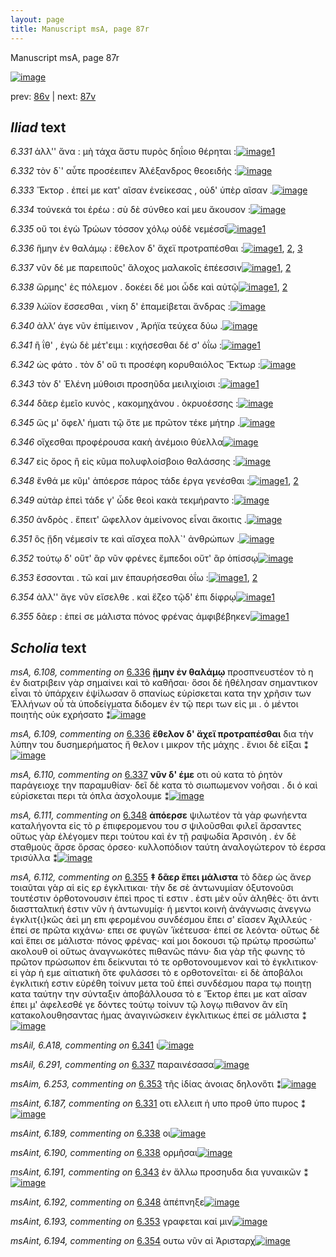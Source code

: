 ```yaml
---
layout: page
title: Manuscript msA, page 87r
---
```


Manuscript msA, page 87r

[![image](http://www.homermultitext.org/iipsrv?OBJ=IIP,1.0&FIF=/project/homer/pyramidal/deepzoom/hmt/vaimg/2017a/VA087RN_0259.tif&WID=100&CVT=JPEG)](http://www.homermultitext.org/ict2/?urn=urn:cite2:hmt:vaimg.2017a:VA087RN_0259)

prev:  [86v](../86v) | next:  [87v](../87v)

## *Iliad* text

*6.331* <a id="6.331"/> ἀλλ'' ἄνα : μὴ τάχα ἄστυ πυρὸς δηΐοιο θέρηται :[![image](http://www.homermultitext.org/iipsrv?OBJ=IIP,1.0&FIF=/project/homer/pyramidal/deepzoom/hmt/vaimg/2017a/VA087RN_0259.tif&RGN=0.16,0.2126,0.453,0.0338&WID=1000&CVT=JPEG)](http://www.homermultitext.org/ict2/?urn=urn:cite2:hmt:vaimg.2017a:VA087RN_0259@0.16,0.2126,0.453,0.0338)[1](#msAint_6.187)

*6.332* <a id="6.332"/> τὸν δ`' αὖτε προσέειπεν Ἀλέξανδρος θεοειδής :[![image](http://www.homermultitext.org/iipsrv?OBJ=IIP,1.0&FIF=/project/homer/pyramidal/deepzoom/hmt/vaimg/2017a/VA087RN_0259.tif&RGN=0.159,0.2337,0.453,0.0338&WID=1000&CVT=JPEG)](http://www.homermultitext.org/ict2/?urn=urn:cite2:hmt:vaimg.2017a:VA087RN_0259@0.159,0.2337,0.453,0.0338)

*6.333* <a id="6.333"/> Ἕκτορ . ἐπεί με κατ' αῖσαν ἐνείκεσας , οὐδ' ὑπὲρ αῖσαν .[![image](http://www.homermultitext.org/iipsrv?OBJ=IIP,1.0&FIF=/project/homer/pyramidal/deepzoom/hmt/vaimg/2017a/VA087RN_0259.tif&RGN=0.167,0.2532,0.486,0.027&WID=1000&CVT=JPEG)](http://www.homermultitext.org/ict2/?urn=urn:cite2:hmt:vaimg.2017a:VA087RN_0259@0.167,0.2532,0.486,0.027)

*6.334* <a id="6.334"/> τούνεκά τοι ἐρέω : σὺ δὲ σύνθεο καί μευ ἄκουσον :[![image](http://www.homermultitext.org/iipsrv?OBJ=IIP,1.0&FIF=/project/homer/pyramidal/deepzoom/hmt/vaimg/2017a/VA087RN_0259.tif&RGN=0.168,0.2705,0.486,0.027&WID=1000&CVT=JPEG)](http://www.homermultitext.org/ict2/?urn=urn:cite2:hmt:vaimg.2017a:VA087RN_0259@0.168,0.2705,0.486,0.027)

*6.335* <a id="6.335"/> οὔ τοι ἐγὼ Τρώων τόσσον χόλῳ οὐδὲ νεμέσσῑ[![image](http://www.homermultitext.org/iipsrv?OBJ=IIP,1.0&FIF=/project/homer/pyramidal/deepzoom/hmt/vaimg/2017a/VA087RN_0259.tif&RGN=0.162,0.2908,0.486,0.027&WID=1000&CVT=JPEG)](http://www.homermultitext.org/ict2/?urn=urn:cite2:hmt:vaimg.2017a:VA087RN_0259@0.162,0.2908,0.486,0.027)[1](#msA_6.107)

*6.336* <a id="6.336"/> ἥμην ἐν θαλάμῳ : ἔθελον δ' ἄχεϊ προτραπέσθαι :[![image](http://www.homermultitext.org/iipsrv?OBJ=IIP,1.0&FIF=/project/homer/pyramidal/deepzoom/hmt/vaimg/2017a/VA087RN_0259.tif&RGN=0.162,0.308,0.486,0.0323&WID=1000&CVT=JPEG)](http://www.homermultitext.org/ict2/?urn=urn:cite2:hmt:vaimg.2017a:VA087RN_0259@0.162,0.308,0.486,0.0323)[1](#msA_6.108), [2](#msAint_6.188), [3](#msA_6.109)

*6.337* <a id="6.337"/> νῦν δέ με παρειποῦς' ἄλοχος μαλακοῖς ἐπέεσσιν[![image](http://www.homermultitext.org/iipsrv?OBJ=IIP,1.0&FIF=/project/homer/pyramidal/deepzoom/hmt/vaimg/2017a/VA087RN_0259.tif&RGN=0.161,0.3298,0.486,0.0323&WID=1000&CVT=JPEG)](http://www.homermultitext.org/ict2/?urn=urn:cite2:hmt:vaimg.2017a:VA087RN_0259@0.161,0.3298,0.486,0.0323)[1](#msAil_6.291), [2](#msA_6.110)

*6.338* <a id="6.338"/> ὥρμης' ἐς πόλεμον . δοκέει δέ μοι ὧδε καὶ αὐτῷ[![image](http://www.homermultitext.org/iipsrv?OBJ=IIP,1.0&FIF=/project/homer/pyramidal/deepzoom/hmt/vaimg/2017a/VA087RN_0259.tif&RGN=0.158,0.3456,0.486,0.0323&WID=1000&CVT=JPEG)](http://www.homermultitext.org/ict2/?urn=urn:cite2:hmt:vaimg.2017a:VA087RN_0259@0.158,0.3456,0.486,0.0323)[1](#msAint_6.189), [2](#msAint_6.190)

*6.339* <a id="6.339"/> λώϊον ἔσσεσθαι , νίκη δ' ἐπαμείβεται ἄνδρας :[![image](http://www.homermultitext.org/iipsrv?OBJ=IIP,1.0&FIF=/project/homer/pyramidal/deepzoom/hmt/vaimg/2017a/VA087RN_0259.tif&RGN=0.156,0.3659,0.486,0.0323&WID=1000&CVT=JPEG)](http://www.homermultitext.org/ict2/?urn=urn:cite2:hmt:vaimg.2017a:VA087RN_0259@0.156,0.3659,0.486,0.0323)

*6.340* <a id="6.340"/> ἀλλ’ άγε νῦν ἐπίμεινον , Ἀρήϊα τεύχεα δύω .[![image](http://www.homermultitext.org/iipsrv?OBJ=IIP,1.0&FIF=/project/homer/pyramidal/deepzoom/hmt/vaimg/2017a/VA087RN_0259.tif&RGN=0.154,0.3854,0.486,0.0323&WID=1000&CVT=JPEG)](http://www.homermultitext.org/ict2/?urn=urn:cite2:hmt:vaimg.2017a:VA087RN_0259@0.154,0.3854,0.486,0.0323)

*6.341* <a id="6.341"/> ἢ ΐθ' , ἐγὼ δὲ μέτ'ειμι : κιχήσεσθαι δέ σ' ὀΐω :[![image](http://www.homermultitext.org/iipsrv?OBJ=IIP,1.0&FIF=/project/homer/pyramidal/deepzoom/hmt/vaimg/2017a/VA087RN_0259.tif&RGN=0.15,0.4042,0.486,0.0323&WID=1000&CVT=JPEG)](http://www.homermultitext.org/ict2/?urn=urn:cite2:hmt:vaimg.2017a:VA087RN_0259@0.15,0.4042,0.486,0.0323)[1](#msAil_6.A18)

*6.342* <a id="6.342"/> ὡς φάτο . τὸν δ' οὔ τι προσέφη κορυθαιόλος Ἕκτωρ :[![image](http://www.homermultitext.org/iipsrv?OBJ=IIP,1.0&FIF=/project/homer/pyramidal/deepzoom/hmt/vaimg/2017a/VA087RN_0259.tif&RGN=0.155,0.423,0.486,0.0323&WID=1000&CVT=JPEG)](http://www.homermultitext.org/ict2/?urn=urn:cite2:hmt:vaimg.2017a:VA087RN_0259@0.155,0.423,0.486,0.0323)

*6.343* <a id="6.343"/> τὸν δ' Ἑλένη μύθοισι προσηῦδα μειλιχίοισι :[![image](http://www.homermultitext.org/iipsrv?OBJ=IIP,1.0&FIF=/project/homer/pyramidal/deepzoom/hmt/vaimg/2017a/VA087RN_0259.tif&RGN=0.149,0.4425,0.486,0.0323&WID=1000&CVT=JPEG)](http://www.homermultitext.org/ict2/?urn=urn:cite2:hmt:vaimg.2017a:VA087RN_0259@0.149,0.4425,0.486,0.0323)[1](#msAint_6.191)

*6.344* <a id="6.344"/> δᾶερ ἐμεῖο κυνὸς , κακομηχάνου . ὀκρυοέσσης :[![image](http://www.homermultitext.org/iipsrv?OBJ=IIP,1.0&FIF=/project/homer/pyramidal/deepzoom/hmt/vaimg/2017a/VA087RN_0259.tif&RGN=0.15,0.4613,0.486,0.0323&WID=1000&CVT=JPEG)](http://www.homermultitext.org/ict2/?urn=urn:cite2:hmt:vaimg.2017a:VA087RN_0259@0.15,0.4613,0.486,0.0323)

*6.345* <a id="6.345"/> ὥς μ' ὄφελ' ήματι τῷ ὅτε με πρῶτον τέκε μήτηρ .[![image](http://www.homermultitext.org/iipsrv?OBJ=IIP,1.0&FIF=/project/homer/pyramidal/deepzoom/hmt/vaimg/2017a/VA087RN_0259.tif&RGN=0.149,0.4786,0.486,0.0323&WID=1000&CVT=JPEG)](http://www.homermultitext.org/ict2/?urn=urn:cite2:hmt:vaimg.2017a:VA087RN_0259@0.149,0.4786,0.486,0.0323)

*6.346* <a id="6.346"/> οἴχεσθαι προφέρουσα κακὴ ἀνέμοιο θύελλα[![image](http://www.homermultitext.org/iipsrv?OBJ=IIP,1.0&FIF=/project/homer/pyramidal/deepzoom/hmt/vaimg/2017a/VA087RN_0259.tif&RGN=0.15,0.4959,0.486,0.0323&WID=1000&CVT=JPEG)](http://www.homermultitext.org/ict2/?urn=urn:cite2:hmt:vaimg.2017a:VA087RN_0259@0.15,0.4959,0.486,0.0323)

*6.347* <a id="6.347"/> εἰς ὄρος ἢ εἰς κῦμα πολυφλοίσβοιο θαλάσσης :[![image](http://www.homermultitext.org/iipsrv?OBJ=IIP,1.0&FIF=/project/homer/pyramidal/deepzoom/hmt/vaimg/2017a/VA087RN_0259.tif&RGN=0.147,0.5169,0.486,0.0323&WID=1000&CVT=JPEG)](http://www.homermultitext.org/ict2/?urn=urn:cite2:hmt:vaimg.2017a:VA087RN_0259@0.147,0.5169,0.486,0.0323)

*6.348* <a id="6.348"/> ἔνθά με κῦμ' ἀπόερσε πάρος τάδε έργα γενέσθαι :[![image](http://www.homermultitext.org/iipsrv?OBJ=IIP,1.0&FIF=/project/homer/pyramidal/deepzoom/hmt/vaimg/2017a/VA087RN_0259.tif&RGN=0.146,0.5394,0.486,0.0323&WID=1000&CVT=JPEG)](http://www.homermultitext.org/ict2/?urn=urn:cite2:hmt:vaimg.2017a:VA087RN_0259@0.146,0.5394,0.486,0.0323)[1](#msA_6.111), [2](#msAint_6.192)

*6.349* <a id="6.349"/> αὐτὰρ ἐπεὶ τάδε γ' ὧδε θεοὶ κακὰ τεκμήραντο :[![image](http://www.homermultitext.org/iipsrv?OBJ=IIP,1.0&FIF=/project/homer/pyramidal/deepzoom/hmt/vaimg/2017a/VA087RN_0259.tif&RGN=0.146,0.5575,0.486,0.0323&WID=1000&CVT=JPEG)](http://www.homermultitext.org/ict2/?urn=urn:cite2:hmt:vaimg.2017a:VA087RN_0259@0.146,0.5575,0.486,0.0323)

*6.350* <a id="6.350"/> ἀνδρὸς . ἔπειτ' ὤφελλον ἀμείνονος εἶναι ἄκοιτις .[![image](http://www.homermultitext.org/iipsrv?OBJ=IIP,1.0&FIF=/project/homer/pyramidal/deepzoom/hmt/vaimg/2017a/VA087RN_0259.tif&RGN=0.149,0.5733,0.486,0.0323&WID=1000&CVT=JPEG)](http://www.homermultitext.org/ict2/?urn=urn:cite2:hmt:vaimg.2017a:VA087RN_0259@0.149,0.5733,0.486,0.0323)

*6.351* <a id="6.351"/> ὃς ᾔδη νέμεσίν τε καὶ αἴσχεα πολλ`' ἀνθρώπων .[![image](http://www.homermultitext.org/iipsrv?OBJ=IIP,1.0&FIF=/project/homer/pyramidal/deepzoom/hmt/vaimg/2017a/VA087RN_0259.tif&RGN=0.147,0.5935,0.486,0.0323&WID=1000&CVT=JPEG)](http://www.homermultitext.org/ict2/?urn=urn:cite2:hmt:vaimg.2017a:VA087RN_0259@0.147,0.5935,0.486,0.0323)

*6.352* <a id="6.352"/> τούτῳ δ' οὔτ' ἂρ νῦν φρένες ἔμπεδοι οὔτ' ἂρ ὀπίσσῳ[![image](http://www.homermultitext.org/iipsrv?OBJ=IIP,1.0&FIF=/project/homer/pyramidal/deepzoom/hmt/vaimg/2017a/VA087RN_0259.tif&RGN=0.144,0.6116,0.486,0.0323&WID=1000&CVT=JPEG)](http://www.homermultitext.org/ict2/?urn=urn:cite2:hmt:vaimg.2017a:VA087RN_0259@0.144,0.6116,0.486,0.0323)

*6.353* <a id="6.353"/> ἔσσονται . τῶ καί μιν ἐπαυρήσεσθαι ὀΐω :[![image](http://www.homermultitext.org/iipsrv?OBJ=IIP,1.0&FIF=/project/homer/pyramidal/deepzoom/hmt/vaimg/2017a/VA087RN_0259.tif&RGN=0.134,0.6364,0.486,0.0323&WID=1000&CVT=JPEG)](http://www.homermultitext.org/ict2/?urn=urn:cite2:hmt:vaimg.2017a:VA087RN_0259@0.134,0.6364,0.486,0.0323)[1](#msAim_6.253), [2](#msAint_6.193)

*6.354* <a id="6.354"/> ἀλλ'' ἄγε νῦν εἴσελθε . καὶ ἕζεο τῷδ' ἐπι δίφρῳ[![image](http://www.homermultitext.org/iipsrv?OBJ=IIP,1.0&FIF=/project/homer/pyramidal/deepzoom/hmt/vaimg/2017a/VA087RN_0259.tif&RGN=0.136,0.6544,0.486,0.0323&WID=1000&CVT=JPEG)](http://www.homermultitext.org/ict2/?urn=urn:cite2:hmt:vaimg.2017a:VA087RN_0259@0.136,0.6544,0.486,0.0323)[1](#msAint_6.194)

*6.355* <a id="6.355"/> δᾶερ : ἐπεί σε μάλιστα πόνος φρένας ἀμφιβέβηκεν[![image](http://www.homermultitext.org/iipsrv?OBJ=IIP,1.0&FIF=/project/homer/pyramidal/deepzoom/hmt/vaimg/2017a/VA087RN_0259.tif&RGN=0.137,0.6732,0.486,0.0323&WID=1000&CVT=JPEG)](http://www.homermultitext.org/ict2/?urn=urn:cite2:hmt:vaimg.2017a:VA087RN_0259@0.137,0.6732,0.486,0.0323)[1](#msA_6.112)

## *Scholia* text

*msA, 6.108, commenting on* [6.336](#6.336)  <a id="msA_6.108"/> **ᾕμην ἐν θαλάμῳ** προσπνευστέον τὸ η ἐν διατριβειν γὰρ σημαίνει καὶ τὸ καθῆσαι· ὅσοι δὲ ἡθέλησαν σημαντικον εἶναι τὸ ὑπάρχειν ἐψίλωσαν ὃ σπανίως εὑρίσκεται κατα την χρῆσιν των Ἑλλήνων οὗ τὰ ὑποδείγματα διδομεν ἐν τῷ περι των εἰς μι . ὁ μέντοι ποιητὴς οὐκ εχρήσατο ⁑[![image](http://www.homermultitext.org/iipsrv?OBJ=IIP,1.0&FIF=/project/homer/pyramidal/deepzoom/hmt/vaimg/2017a/VA087RN_0259.tif&RGN=0.18275608,0.11991701,0.63559322,0.04813278&WID=1000&CVT=JPEG)](http://www.homermultitext.org/ict2/?urn=urn:cite2:hmt:vaimg.2017a:VA087RN_0259@0.18275608,0.11991701,0.63559322,0.04813278)

*msA, 6.109, commenting on* [6.336](#6.336)  <a id="msA_6.109"/> **ἔθελον δ' ἄχεϊ προτραπέσθαι** δια τὴν λύπην του δυσημερήματος ἤ θελον ι μικρον τῆς μάχης . ἔνιοι δὲ εῖξαι ⁑[![image](http://www.homermultitext.org/iipsrv?OBJ=IIP,1.0&FIF=/project/homer/pyramidal/deepzoom/hmt/vaimg/2017a/VA087RN_0259.tif&RGN=0.61311717,0.31327801,0.19454679,0.05933610&WID=1000&CVT=JPEG)](http://www.homermultitext.org/ict2/?urn=urn:cite2:hmt:vaimg.2017a:VA087RN_0259@0.61311717,0.31327801,0.19454679,0.05933610)

*msA, 6.110, commenting on* [6.337](#6.337)  <a id="msA_6.110"/> **νῦν δ' έμε** οτι οὐ κατα τὸ ῥητὸν παράγειοχε την παραμυθίαν· δεῖ δὲ κατα τὸ σιωπωμενον νοῆσαι . δι ὁ καὶ εὑρίσκεται περι τὰ όπλα ἀσχολουμε ⁑[![image](http://www.homermultitext.org/iipsrv?OBJ=IIP,1.0&FIF=/project/homer/pyramidal/deepzoom/hmt/vaimg/2017a/VA087RN_0259.tif&RGN=0.60427413,0.37427386,0.20117907,0.05560166&WID=1000&CVT=JPEG)](http://www.homermultitext.org/ict2/?urn=urn:cite2:hmt:vaimg.2017a:VA087RN_0259@0.60427413,0.37427386,0.20117907,0.05560166)

*msA, 6.111, commenting on* [6.348](#6.348)  <a id="msA_6.111"/> **ἀπόερσε** ψιλωτέον τὰ γὰρ φωνήεντα καταλήγοντα εἰς τὸ ρ ἐπιφερομενου του σ ψιλοῦσθαι φιλεῖ ἄρσαντες οὕτως γὰρ ἐλέγομεν περι τούτου καὶ ἐν τῇ ραψωδία Ἀρσινόη . ἐν δὲ σταθμοὺς ἄρσε ὅρσας όρσεο· κυλλοπόδιον ταύτη ἀναλογώτερον τὸ έερσα τρισύλλα ⁑[![image](http://www.homermultitext.org/iipsrv?OBJ=IIP,1.0&FIF=/project/homer/pyramidal/deepzoom/hmt/vaimg/2017a/VA087RN_0259.tif&RGN=0.60427413,0.42406639,0.20504790,0.09211618&WID=1000&CVT=JPEG)](http://www.homermultitext.org/ict2/?urn=urn:cite2:hmt:vaimg.2017a:VA087RN_0259@0.60427413,0.42406639,0.20504790,0.09211618)

*msA, 6.112, commenting on* [6.355](#6.355)  <a id="msA_6.112"/> **‡ δᾶερ ἔπει μάλιστα** τὸ δᾶερ ὡς ἄνερ τοιαῦται γὰρ αἱ εἰς ερ ἐγκλιτικαι· τὴν δε σὲ ἀντωνυμίαν ὀξυτονοῦσι τουτέστιν ὀρθοτονουσιν ἐπεὶ προς τί εστιν . ἐστι μὲν οὖν ἀληθὲς· ὅτι ἀντι διαστταλτική ἐστιν νῦν ἡ ἀντωνυμίᾳ· ἡ μεντοι κοινὴ ἀνάγνωσις ἀνεγνω ἐγκλιτ{ι}κῶς ἀεὶ μη επι φερομένου συνδέσμου ἔπει σ' εἴασεν Ἀχιλλεύς · ἐπεί σε πρῶτα κιχάνω· επει σε φυγῶν ᾿ϊκέτευσα· ἐπεί σε λεόντα· οὕτως δὲ καὶ ἕπει σε μάλιστα· πόνος φρένας· καί μοι δοκουσι τῷ πρώτῳ προσώπω' ακολουθ οἱ οὕτως ἀναγνωκότες πιθανῶς πάνυ· δια γὰρ τῆς φωνης τὸ πρῶτον πρώσωπον ἐπι δείκνυται τό τε ορθοτονουμενον καὶ τὸ ἐγκλιτικον· εἰ γὰρ ἡ εμε αἰτιατικὴ ὅτε φυλάσσει τὸ ε ορθοτονεῖται· εἰ δὲ ἀποβάλοι ἐγκλιτική εστιν εὑρέθη τοίνυν μετα τοῦ ἐπεὶ συνδέσμου παρα τῳ ποιητῃ κατα ταύτην την σύνταξιν ἀποβάλλουσα τὸ ε Ἕκτορ ἐπει με κατ αῖσαν ἐπει μ' ἀφελεσθέ γε δόντες τούτῳ τοίνυν τῷ λογῳ πιθανον ἂν εἴη κατακολουθησαντας ἡμας ἀναγινώσκειν ἐγκλιτικως ἐπεί σε μάλιστα ⁑[![image](http://www.homermultitext.org/iipsrv?OBJ=IIP,1.0&FIF=/project/homer/pyramidal/deepzoom/hmt/vaimg/2017a/VA087RN_0259.tif&RGN=0.14554164,0.70705394,0.64333088,0.14439834&WID=1000&CVT=JPEG)](http://www.homermultitext.org/ict2/?urn=urn:cite2:hmt:vaimg.2017a:VA087RN_0259@0.14554164,0.70705394,0.64333088,0.14439834)

*msAil, 6.A18, commenting on* [6.341](#6.341)  <a id="msAil_6.A18"/> ι[![image](http://www.homermultitext.org/iipsrv?OBJ=IIP,1.0&FIF=/project/homer/pyramidal/deepzoom/hmt/vaimg/2017a/VA087RN_0259.tif&RGN=0.215,0.4072,0.01,0.009&WID=1000&CVT=JPEG)](http://www.homermultitext.org/ict2/?urn=urn:cite2:hmt:vaimg.2017a:VA087RN_0259@0.215,0.4072,0.01,0.009)

*msAil, 6.291, commenting on* [6.337](#6.337)  <a id="msAil_6.291"/> παραινέσασα[![image](http://www.homermultitext.org/iipsrv?OBJ=IIP,1.0&FIF=/project/homer/pyramidal/deepzoom/hmt/vaimg/2017a/VA087RN_0259.tif&RGN=0.31540162,0.33070539,0.04587325,0.00912863&WID=1000&CVT=JPEG)](http://www.homermultitext.org/ict2/?urn=urn:cite2:hmt:vaimg.2017a:VA087RN_0259@0.31540162,0.33070539,0.04587325,0.00912863)

*msAim, 6.253, commenting on* [6.353](#6.353)  <a id="msAim_6.253"/> τῆς ἰδίας ἀνοιας δηλονὅτι ⁑[![image](http://www.homermultitext.org/iipsrv?OBJ=IIP,1.0&FIF=/project/homer/pyramidal/deepzoom/hmt/vaimg/2017a/VA087RN_0259.tif&RGN=0.53371408,0.64550484,0.05747973,0.01964039&WID=1000&CVT=JPEG)](http://www.homermultitext.org/ict2/?urn=urn:cite2:hmt:vaimg.2017a:VA087RN_0259@0.53371408,0.64550484,0.05747973,0.01964039)

*msAint, 6.187, commenting on* [6.331](#6.331)  <a id="msAint_6.187"/> οτι ελλειπ ἡ υπο προθ ὑπο πυρος ⁑[![image](http://www.homermultitext.org/iipsrv?OBJ=IIP,1.0&FIF=/project/homer/pyramidal/deepzoom/hmt/vaimg/2017a/VA087RN_0259.tif&RGN=0.12214444,0.22116183,0.04955785,0.01908714&WID=1000&CVT=JPEG)](http://www.homermultitext.org/ict2/?urn=urn:cite2:hmt:vaimg.2017a:VA087RN_0259@0.12214444,0.22116183,0.04955785,0.01908714)

*msAint, 6.189, commenting on* [6.338](#6.338)  <a id="msAint_6.189"/> οι[![image](http://www.homermultitext.org/iipsrv?OBJ=IIP,1.0&FIF=/project/homer/pyramidal/deepzoom/hmt/vaimg/2017a/VA087RN_0259.tif&RGN=0.10869565,0.35698479,0.03095063,0.01977870&WID=1000&CVT=JPEG)](http://www.homermultitext.org/ict2/?urn=urn:cite2:hmt:vaimg.2017a:VA087RN_0259@0.10869565,0.35698479,0.03095063,0.01977870)

*msAint, 6.190, commenting on* [6.338](#6.338)  <a id="msAint_6.190"/> ορμῆσαι[![image](http://www.homermultitext.org/iipsrv?OBJ=IIP,1.0&FIF=/project/homer/pyramidal/deepzoom/hmt/vaimg/2017a/VA087RN_0259.tif&RGN=0.11422255,0.44951591,0.05268976,0.01936376&WID=1000&CVT=JPEG)](http://www.homermultitext.org/ict2/?urn=urn:cite2:hmt:vaimg.2017a:VA087RN_0259@0.11422255,0.44951591,0.05268976,0.01936376)

*msAint, 6.191, commenting on* [6.343](#6.343)  <a id="msAint_6.191"/> ἐν ἄλλω προσηυδα δια γυναικῶν ⁑[![image](http://www.homermultitext.org/iipsrv?OBJ=IIP,1.0&FIF=/project/homer/pyramidal/deepzoom/hmt/vaimg/2017a/VA087RN_0259.tif&RGN=0.11016949,0.54633472,0.03831982,0.01369295&WID=1000&CVT=JPEG)](http://www.homermultitext.org/ict2/?urn=urn:cite2:hmt:vaimg.2017a:VA087RN_0259@0.11016949,0.54633472,0.03831982,0.01369295)

*msAint, 6.192, commenting on* [6.348](#6.348)  <a id="msAint_6.192"/> ἀπέπνηξε[![image](http://www.homermultitext.org/iipsrv?OBJ=IIP,1.0&FIF=/project/homer/pyramidal/deepzoom/hmt/vaimg/2017a/VA087RN_0259.tif&RGN=0.10408990,0.61687414,0.04568902,0.01936376&WID=1000&CVT=JPEG)](http://www.homermultitext.org/ict2/?urn=urn:cite2:hmt:vaimg.2017a:VA087RN_0259@0.10408990,0.61687414,0.04568902,0.01936376)

*msAint, 6.193, commenting on* [6.353](#6.353)  <a id="msAint_6.193"/> γραφεται καί μιν[![image](http://www.homermultitext.org/iipsrv?OBJ=IIP,1.0&FIF=/project/homer/pyramidal/deepzoom/hmt/vaimg/2017a/VA087RN_0259.tif&RGN=0.10611643,0.65753804,0.05655859,0.01479945&WID=1000&CVT=JPEG)](http://www.homermultitext.org/ict2/?urn=urn:cite2:hmt:vaimg.2017a:VA087RN_0259@0.10611643,0.65753804,0.05655859,0.01479945)

*msAint, 6.194, commenting on* [6.354](#6.354)  <a id="msAint_6.194"/> ουτω νῦν αἱ Ἀρισταρχ[![image](http://www.homermultitext.org/iipsrv?OBJ=IIP,1.0&FIF=/project/homer/pyramidal/deepzoom/hmt/vaimg/2017a/VA087RN_0259.tif&RGN=0.10611643,0.65753804,0.05655859,0.01479945&WID=1000&CVT=JPEG)](http://www.homermultitext.org/ict2/?urn=urn:cite2:hmt:vaimg.2017a:VA087RN_0259@0.10611643,0.65753804,0.05655859,0.01479945)